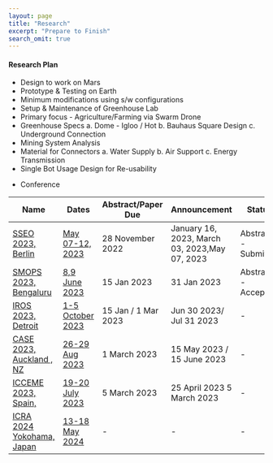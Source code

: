 ```yaml
---
layout: page
title: "Research"
excerpt: "Prepare to Finish"
search_omit: true
---
```



<h4>Research Plan</h4>
<ul>
 <li>Design to work on Mars</li>
 <li>Prototype & Testing on Earth</li>
 <li>Minimum modifications using s/w configurations</li>
 <li>Setup & Maintenance of Greenhouse Lab</li>
 <li>Primary focus - Agriculture/Farming via Swarm Drone</li>
 <li>Greenhouse Specs a. Dome - Igloo / Hot b. Bauhaus Square Design c. Underground Connection</li>
 <li>Mining System Analysis</li>
 <li>Material for Connectors a. Water Supply b. Air Support c. Energy Transmission</li>
 <li>Single Bot Usage Design for Re-usability</li>
</ul >



* Conference

| Name                                                                                                                         | Dates                                                                                                                   | Abstract/Paper Due  | Announcement                                  | Status               |
|------------------------------------------------------------------------------------------------------------------------------|-------------------------------------------------------------------------------------------------------------------------|---------------------|-----------------------------------------------|----------------------|
| [SSEO 2023, Berlin](https://github.com/slabstech/bhoomi/blob/main/docs/assets/docs/submit/abstract_sseo_slabs_india.pdf)     | [May 07-12, 2023](https://iaaspace.org/event/14th-iaa-symposium-on-small-satellites-for-earth-system-observation-2023/) | 28 November 2022    | January 16, 2023, March 03, 2023,May 07, 2023 | Abstract - Submitted |
| [SMOPS 2023, Bengaluru](https://github.com/slabstech/bhoomi/blob/main/docs/assets/docs/submit/garuda-abstract-smop-2023.pdf) | [8,9 June 2023](https://smops2023.istrac.gov.in/)                                                                       | 15 Jan 2023         | 31 Jan 2023                                   | Abstract - Accepted  | 
| [IROS 2023, Detroit](https://ieee-iros.org/)                                                                                 | [1-5 October 2023](https://ieee-iros.org/)                                                                              | 15 Jan / 1 Mar 2023 | Jun 30 2023/ Jul 31 2023                      | -                    | 
| [CASE 2023, Auckland , NZ](https://case2023.org/)                                                                            | [26-29 Aug 2023](https://case2023.org/)                                                                                 | 1 March 2023        | 15 May 2023 / 15 June 2023                    | -                    |
| [ICCEME 2023, Spain,](http://www.iceccme.com/important-dates)                                                                | [19-20 July 2023](http://www.iceccme.com/important-dates)                                                               | 5 March 2023        | 25 April 2023 5 March 2023                    | -                    |
| [ICRA 2024 Yokohama, Japan](https://www.ieee-ras.org/)                                                                       | [13-18 May 2024](https://www.ieee-ras.org/)                                                                             | -                   | -                                             | -                    |




